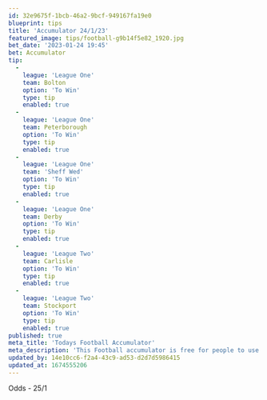 ```yaml
---
id: 32e9675f-1bcb-46a2-9bcf-949167fa19e0
blueprint: tips
title: 'Accumulator 24/1/23'
featured_image: tips/football-g9b14f5e82_1920.jpg
bet_date: '2023-01-24 19:45'
bet: Accumulator
tip:
  -
    league: 'League One'
    team: Bolton
    option: 'To Win'
    type: tip
    enabled: true
  -
    league: 'League One'
    team: Peterborough
    option: 'To Win'
    type: tip
    enabled: true
  -
    league: 'League One'
    team: 'Sheff Wed'
    option: 'To Win'
    type: tip
    enabled: true
  -
    league: 'League One'
    team: Derby
    option: 'To Win'
    type: tip
    enabled: true
  -
    league: 'League Two'
    team: Carlisle
    option: 'To Win'
    type: tip
    enabled: true
  -
    league: 'League Two'
    team: Stockport
    option: 'To Win'
    type: tip
    enabled: true
published: true
meta_title: 'Todays Football Accumulator'
meta_description: 'This Football accumulator is free for people to use who are looking for Football tips. UK football tips daily'
updated_by: 14e10cc6-f2a4-43c9-ad53-d2d7d5986415
updated_at: 1674555206
---
```

Odds - 25/1